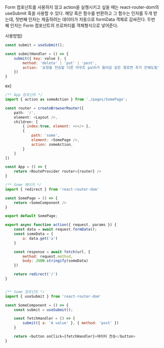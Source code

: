 Form 컴포넌트를 사용하지 않고 action을 실행시키고 싶을 때는 react-router-dom의 useSubmit 훅을 사용할 수 있다.
해당 훅은 함수를 반환하고 그 함수는 인자를 두개 받는데,
첫번째 인자는 제출하려는 데이터가 자동으로 formData 객체로 감싸진다.
두번째 인자는 Form 컴포넌트의 프로퍼티를 객체형식으로 넣어준다.

사용방법)
```javascript
const submit = useSubmit();

const submitHandler = () => {
    submit({ key: value }, { 
        method: 'delete' | 'put' | 'post',
        action: '요청을 전송할 다른 라우트 path가 들어감 같은 경로면 추가 안해도됨' 
    })
}
```

ex)
```javascript
/** App 컴포넌트 */
import { action as someAction } from './pages/SomePage';

const router = createBrowserRouter([
    path: '/',
    element: <Layout />,
    children: [
        { index:true, element: <></> },
        {
            path: 'some',
            element: <SomePage />,
            action: someAction,
        }
    ]
])

const App = () => {
    return <RouteProvider router={router} />
}
```

```javascript
/** Some 페이지 */
import { redirect } from 'react-router-dom'

const SomePage = () => {
    return <SomeComponent />
}

export default SomePage;

export async function action({ request, params }) {
    const data = await request.formData();
    const someData = {
        a: data.get('a')
    }

    const response = await fetch(url, {
        method: request.method,
        body: JSON.stringify(someData)
    })

    return redirect('/')
}
```
```javascript

/** Some 컴포넌트 */
import { useSubmit } from 'react-router-dom'

const SomeComponent = () => {
    const submit = useSubmit();

    const fetchHandler = () => {
        submit({ a: 'A value' }, { method: 'post' })
    }

    return <button onClick={fetchHandler}>데이터 전송</button>
}
```